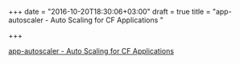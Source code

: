 +++
date = "2016-10-20T18:30:06+03:00"
draft = true
title = "app-autoscaler - Auto Scaling for CF Applications "

+++

<p><a href="https://t.co/eUqqUVQUJW">app-autoscaler - Auto Scaling for CF Applications </a></p>
